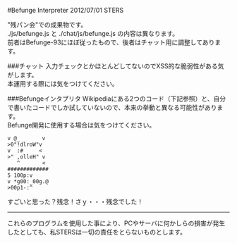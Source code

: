 #Befunge Interpreter
2012/07/01 STERS

"残パン会"での成果物です。  
./js/befunge.js と ./chat/js/befunge.js の内容は異なります。  
前者はBefunge-93にほぼ従ったもので、後者はチャット用に調整してあります。

###チャット
入力チェックとかほとんどしてないのでXSS的な脆弱性がある気がします。  
本運用する際には気をつけてください。

###Befungeインタプリタ
Wikipediaにある2つのコード（下記参照）と、自分で書いたコードでしか試していないので、本来の挙動と異なる可能性があります。  
Befunge開発に使用する場合は気をつけてください。  

    v @_       v
    >0"!dlroW"v 
    v  :#     < 
    >" ,olleH" v
       ^       <
    #############
    5 100p:v
    v *g00:_00g.@
    >00p1-:^
  
すごいと思った？残念！さｙ・・・残念でした！  

-----
これらのプログラムを使用した事により、PCやサーバに何かしらの損害が発生したとしても、私STERSは一切の責任をとらないものとします。
